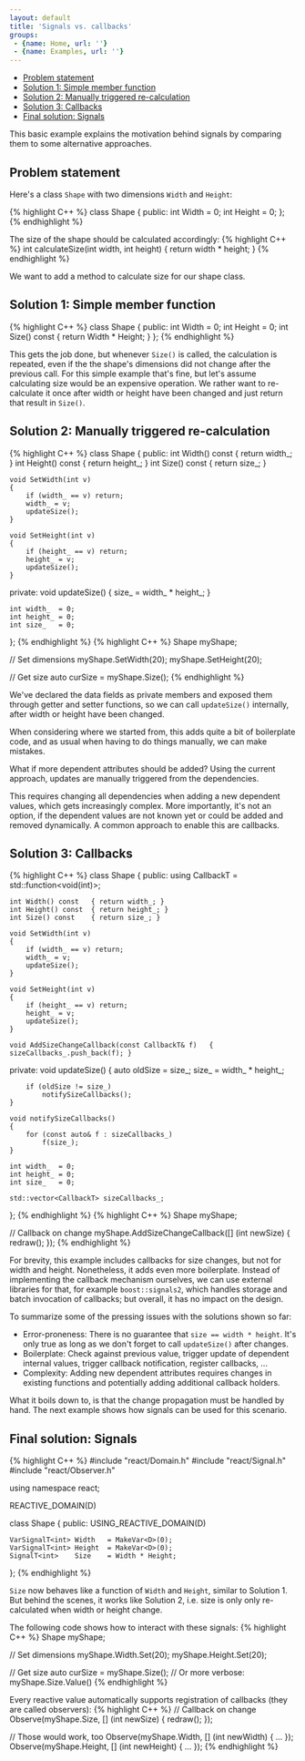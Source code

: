 ```yaml
---
layout: default
title: 'Signals vs. callbacks'
groups: 
 - {name: Home, url: ''}
 - {name: Examples, url: ''}
---
```


* [Problem statement](#problem-statement)
* [Solution 1: Simple member function](#solution-1-simple-member-function)
* [Solution 2: Manually triggered re-calculation](#solution-2-manually-triggered-re-calculation)
* [Solution 3: Callbacks](#solution-3-callbacks)
* [Final solution: Signals](#final-solution-signals)

This basic example explains the motivation behind signals by comparing them to some alternative approaches.

## Problem statement
Here's a class `Shape` with two dimensions `Width` and `Height`:

{% highlight C++ %}
class Shape
{
public:
    int Width  = 0;
    int Height = 0;
};
{% endhighlight %}

The size of the shape should be calculated accordingly:
{% highlight C++ %}
int calculateSize(int width, int height) { return width * height; }
{% endhighlight %}

We want to add a method to calculate size for our shape class.


## Solution 1: Simple member function

{% highlight C++ %}
class Shape
{
public:
    int Width  = 0;
    int Height = 0;
    int Size() const { return Width * Height; }
};
{% endhighlight %}

This gets the job done, but whenever `Size()` is called, the calculation is repeated, even if the the shape's dimensions did not change after the previous call.
For this simple example that's fine, but let's assume calculating size would be an expensive operation.
We rather want to re-calculate it once after width or height have been changed and just return that result in `Size()`.


## Solution 2: Manually triggered re-calculation

{% highlight C++ %}
class Shape
{
public:
    int Width() const   { return width_; }
    int Height() const  { return height_; }
    int Size() const    { return size_; }

    void SetWidth(int v)
    {
        if (width_ == v) return;
        width_ = v;
        updateSize(); 
    }
    
    void SetHeight(int v)
    {
        if (height_ == v) return;
        height_ = v;
        updateSize();
    }

private:
    void updateSize()   { size_ = width_ * height_; }

    int width_  = 0;
    int height_ = 0;
    int size_   = 0;
};
{% endhighlight %}
{% highlight C++ %}
Shape myShape;

// Set dimensions
myShape.SetWidth(20);
myShape.SetHeight(20);

// Get size
auto curSize = myShape.Size();
{% endhighlight %}

We've declared the data fields as private members and exposed them through getter and setter functions,
so we can call `updateSize()` internally, after width or height have been changed.

When considering where we started from, this adds quite a bit of boilerplate code, and as usual when having to do things manually, we can make mistakes.

What if more dependent attributes should be added?
Using the current approach, updates are manually triggered from the dependencies.

This requires changing all dependencies when adding a new dependent values, which gets increasingly complex.
More importantly, it's not an option, if the dependent values are not known yet or could be added and removed dynamically.
A common approach to enable this are callbacks.


## Solution 3: Callbacks

{% highlight C++ %}
class Shape
{
public:
    using CallbackT = std::function<void(int)>;

    int Width() const   { return width_; }
    int Height() const  { return height_; }
    int Size() const    { return size_; }

    void SetWidth(int v)
    {
        if (width_ == v) return;
        width_ = v;
        updateSize(); 
    }
    
    void SetHeight(int v)
    {
        if (height_ == v) return;
        height_ = v;
        updateSize();
    }

    void AddSizeChangeCallback(const CallbackT& f)   { sizeCallbacks_.push_back(f); }

private:
    void updateSize()
    {
        auto oldSize = size_;
        size_ = width_ * height_;
        
        if (oldSize != size_)
            notifySizeCallbacks();
    }

    void notifySizeCallbacks()
    {
        for (const auto& f : sizeCallbacks_)
            f(size_);
    }

    int width_  = 0;
    int height_ = 0;
    int size_   = 0;

    std::vector<CallbackT> sizeCallbacks_;
};
{% endhighlight %}
{% highlight C++ %}
Shape myShape;

// Callback on change
myShape.AddSizeChangeCallback([] (int newSize) {
    redraw();
});
{% endhighlight %}

For brevity, this example includes callbacks for size changes, but not for width and height.
Nonetheless, it adds even more boilerplate.
Instead of implementing the callback mechanism ourselves, we can use external libraries for that, for example `boost::signals2`, which handles storage and batch invocation of callbacks;
but overall, it has no impact on the design.

To summarize some of the pressing issues with the solutions shown so far:

* Error-proneness: There is no guarantee that `size == width * height`. It's only true as long as we don't forget to call `updateSize()` after changes.
* Boilerplate: Check against previous value, trigger update of dependent internal values, trigger callback notification, register callbacks, ...
* Complexity: Adding new dependent attributes requires changes in existing functions and potentially adding additional callback holders.

What it boils down to, is that the change propagation must be handled by hand.
The next example shows how signals can be used for this scenario.


## Final solution: Signals

{% highlight C++ %}
#include "react/Domain.h"
#include "react/Signal.h"
#include "react/Observer.h"

using namespace react;

REACTIVE_DOMAIN(D)

class Shape
{
public:
    USING_REACTIVE_DOMAIN(D)

    VarSignalT<int> Width   = MakeVar<D>(0);
    VarSignalT<int> Height  = MakeVar<D>(0);
    SignalT<int>    Size    = Width * Height;
};
{% endhighlight %}

`Size` now behaves like a function of `Width` and `Height`, similar to Solution 1.
But behind the scenes, it works like Solution 2, i.e. size is only only re-calculated when width or height change.

The following code shows how to interact with these signals:
{% highlight C++ %}
Shape myShape;

// Set dimensions
myShape.Width.Set(20);
myShape.Height.Set(20);

// Get size
auto curSize = myShape.Size(); // Or more verbose: myShape.Size.Value()
{% endhighlight %}

Every reactive value automatically supports registration of callbacks (they are called observers):
{% highlight C++ %}
// Callback on change
Observe(myShape.Size, [] (int newSize) {
    redraw();
});

// Those would work, too
Observe(myShape.Width, [] (int newWidth) { ... });
Observe(myShape.Height, [] (int newHeight) { ... });
{% endhighlight %}